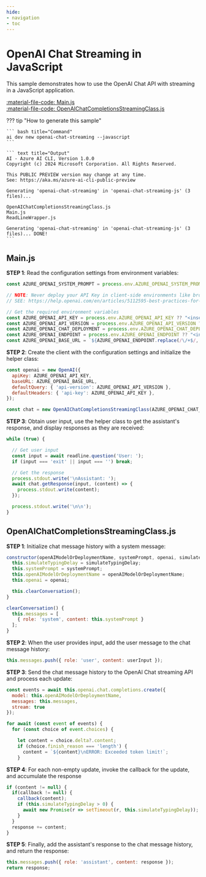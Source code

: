 ```yaml
---
hide:
- navigation
- toc
---
```

# OpenAI Chat Streaming in JavaScript

This sample demonstrates how to use the OpenAI Chat API with streaming in a JavaScript application.

[:material-file-code: Main.js](./samples/openai-chat-streaming-js/Main.js)  
[:material-file-code: OpenAIChatCompletionsStreamingClass.js](./samples/openai-chat-streaming-js/OpenAIChatCompletionsStreamingClass.js)  

??? tip "How to generate this sample"

    ``` bash title="Command"
    ai dev new openai-chat-streaming --javascript
    ```

    ``` text title="Output"
    AI - Azure AI CLI, Version 1.0.0
    Copyright (c) 2024 Microsoft Corporation. All Rights Reserved.

    This PUBLIC PREVIEW version may change at any time.
    See: https://aka.ms/azure-ai-cli-public-preview

    Generating 'openai-chat-streaming' in 'openai-chat-streaming-js' (3 files)...

    OpenAIChatCompletionsStreamingClass.js
    Main.js
    ReadLineWrapper.js

    Generating 'openai-chat-streaming' in 'openai-chat-streaming-js' (3 files)... DONE!
    ```


## Main.js

**STEP 1**: Read the configuration settings from environment variables:

``` javascript title="Main.js"
const AZURE_OPENAI_SYSTEM_PROMPT = process.env.AZURE_OPENAI_SYSTEM_PROMPT ?? "You are a helpful AI assistant.";

// NOTE: Never deploy your API Key in client-side environments like browsers or mobile apps
// SEE: https://help.openai.com/en/articles/5112595-best-practices-for-api-key-safety

// Get the required environment variables
const AZURE_OPENAI_API_KEY = process.env.AZURE_OPENAI_API_KEY ?? "<insert your Azure OpenAI API key here>";
const AZURE_OPENAI_API_VERSION = process.env.AZURE_OPENAI_API_VERSION ?? "<insert your Azure OpenAI API version here>";
const AZURE_OPENAI_CHAT_DEPLOYMENT = process.env.AZURE_OPENAI_CHAT_DEPLOYMENT ?? "<insert your Azure OpenAI chat deployment name here>";
const AZURE_OPENAI_ENDPOINT = process.env.AZURE_OPENAI_ENDPOINT ?? "<insert your Azure OpenAI endpoint here>";
const AZURE_OPENAI_BASE_URL = `${AZURE_OPENAI_ENDPOINT.replace(/\/+$/, '')}/openai/deployments/${AZURE_OPENAI_CHAT_DEPLOYMENT}`;
```

**STEP 2**: Create the client with the configuration settings and initialize the helper class:

``` javascript title="Main.js"
const openai = new OpenAI({
  apiKey: AZURE_OPENAI_API_KEY,
  baseURL: AZURE_OPENAI_BASE_URL,
  defaultQuery: { 'api-version': AZURE_OPENAI_API_VERSION },
  defaultHeaders: { 'api-key': AZURE_OPENAI_API_KEY },
});

const chat = new OpenAIChatCompletionsStreamingClass(AZURE_OPENAI_CHAT_DEPLOYMENT, AZURE_OPENAI_SYSTEM_PROMPT, openai, 20);
```

**STEP 3**: Obtain user input, use the helper class to get the assistant's response, and display responses as they are received:

``` javascript title="Main.js"
while (true) {

  // Get user input
  const input = await readline.question('User: ');
  if (input === 'exit' || input === '') break;

  // Get the response
  process.stdout.write('\nAssistant: ');
  await chat.getResponse(input, (content) => {
    process.stdout.write(content);
  });

  process.stdout.write('\n\n');
}
```

## OpenAIChatCompletionsStreamingClass.js

**STEP 1**: Initialize chat message history with a system message:

``` javascript title="OpenAIChatCompletionsStreamingClass.js"
constructor(openAIModelOrDeploymentName, systemPrompt, openai, simulateTypingDelay = 0) {
  this.simulateTypingDelay = simulateTypingDelay;
  this.systemPrompt = systemPrompt;
  this.openAIModelOrDeploymentName = openAIModelOrDeploymentName;
  this.openai = openai;

  this.clearConversation();
}

clearConversation() {
  this.messages = [
    { role: 'system', content: this.systemPrompt }
  ];
}
```

**STEP 2**: When the user provides input, add the user message to the chat message history:

``` javascript title="OpenAIChatCompletionsStreamingClass.js"
this.messages.push({ role: 'user', content: userInput });
```

**STEP 3**: Send the chat message history to the OpenAI Chat streaming API and process each update:

``` javascript title="OpenAIChatCompletionsStreamingClass.js"
const events = await this.openai.chat.completions.create({
  model: this.openAIModelOrDeploymentName,
  messages: this.messages,
  stream: true
});

for await (const event of events) {
  for (const choice of event.choices) {

    let content = choice.delta?.content;
    if (choice.finish_reason === 'length') {
      content = `${content}\nERROR: Exceeded token limit!`;
    }
```

**STEP 4**: For each non-empty update, invoke the callback for the update, and accumulate the response

``` javascript title="OpenAIChatCompletionsStreamingClass.js"
if (content != null) {
  if(callback != null) {
    callback(content);
    if (this.simulateTypingDelay > 0) {
      await new Promise(r => setTimeout(r, this.simulateTypingDelay));
    }
  }
  response += content;
}
```

**STEP 5**: Finally, add the assistant's response to the chat message history, and return the response:

``` javascript title="OpenAIChatCompletionsStreamingClass.js"
this.messages.push({ role: 'assistant', content: response });
return response;
```
